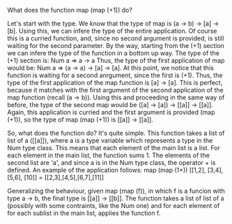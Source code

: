 What does the function map (map (+1)) do?

Let's start with the type.
We know that the type of map is (a -> b) -> [a] -> [b]. Using this, we can infere the type of the entire application. Of course this is a curried function, and, since no second argument is provided, is still waiting for the second parameter. 
By the way, starting from the (+1) section we can infere the type of the function in a bottom up way. The type of the (+1) section is: Num a => a -> a
Thus, the type of the first application of map would be: Num a => (a -> a) -> [a] -> [a]. At this point, we notice that this function is waiting for a second anrgument, since the first is (+1). Thus, the type of the first application of the map function is [a] -> [a]. This is perfect, because it matches with the first argument of the second application of the map function (recall (a -> b)). Using this and proceeding in the same way of before, the type of the second map would be ([a] -> [a]) -> [[a]] -> [[a]]. Again, this application is curried and the first argument is provided (map (+1)), so the type of map (map (+1)) is [[a]] -> [[a]].

So, what does the function do?
It's quite simple. This function takes a list of list of a ([[a]]), where a is a type variable which represents a type in the Num type class. This means that each element of the main list is a list. For each element in the main list, the function sums 1. The elements of the second list are 'a', and since a is in the Num type class, the operator + is defined. An example of the application follows:
map (map (1+)) [[1,2], [3,4], [5,6], [10]] = [[2,3],[4,5],[6,7],[11]]

Generalizing the behaviour, given map (map (f)), in which f is a funcion with type a -> b, the final type is [[a]] -> [[b]]. The function takes a list of list of a (possibly with some contraints, like the Num one) and for each element of for each sublist in the main list, applies the function f.
